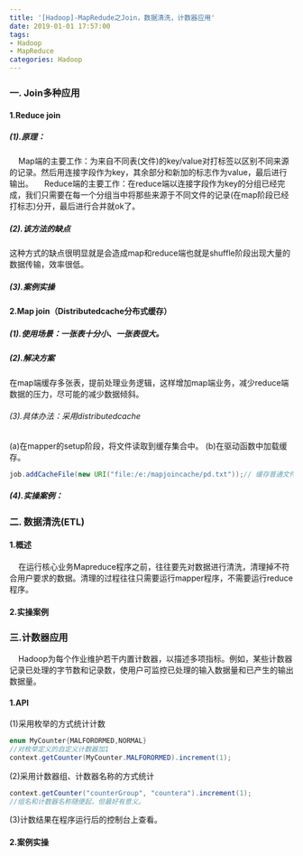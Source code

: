 ```yaml
---
title: '[Hadoop]-MapRedude之Join，数据清洗，计数器应用'
date: 2019-01-01 17:57:00
tags: 
- Hadoop
- MapReduce
categories: Hadoop
---
```

### 一. Join多种应用
#### 1.Reduce join
##### (1).原理：

&nbsp;&nbsp;&nbsp;&nbsp;Map端的主要工作：为来自不同表(文件)的key/value对打标签以区别不同来源的记录。然后用连接字段作为key，其余部分和新加的标志作为value，最后进行输出。
&nbsp;&nbsp;&nbsp;&nbsp;Reduce端的主要工作：在reduce端以连接字段作为key的分组已经完成，我们只需要在每一个分组当中将那些来源于不同文件的记录(在map阶段已经打标志)分开，最后进行合并就ok了。
##### (2).该方法的缺点

这种方式的缺点很明显就是会造成map和reduce端也就是shuffle阶段出现大量的数据传输，效率很低。
##### (3).案例实操

#### 2.Map join（Distributedcache分布式缓存）
##### (1).使用场景：一张表十分小、一张表很大。

##### (2).解决方案
在map端缓存多张表，提前处理业务逻辑，这样增加map端业务，减少reduce端数据的压力，尽可能的减少数据倾斜。

###### (3).具体办法：采用distributedcache

(a)在mapper的setup阶段，将文件读取到缓存集合中。
(b)在驱动函数中加载缓存。
```java
job.addCacheFile(new URI("file:/e:/mapjoincache/pd.txt"));// 缓存普通文件到task运行节点
```
##### (4).实操案例：

### 二. 数据清洗(ETL)
#### 1.概述
&nbsp;&nbsp;&nbsp;&nbsp;在运行核心业务Mapreduce程序之前，往往要先对数据进行清洗，清理掉不符合用户要求的数据。清理的过程往往只需要运行mapper程序，不需要运行reduce程序。
#### 2.实操案例

### 三.计数器应用
&nbsp;&nbsp;&nbsp;&nbsp;Hadoop为每个作业维护若干内置计数器，以描述多项指标。例如，某些计数器记录已处理的字节数和记录数，使用户可监控已处理的输入数据量和已产生的输出数据量。

#### 1.API
(1)采用枚举的方式统计计数
```java
enum MyCounter{MALFORORMED,NORMAL}
//对枚举定义的自定义计数器加1
context.getCounter(MyCounter.MALFORORMED).increment(1);
```
(2)采用计数器组、计数器名称的方式统计
```java
context.getCounter("counterGroup", "countera").increment(1);
//组名和计数器名称随便起，但最好有意义。
```
(3)计数结果在程序运行后的控制台上查看。
#### 2.案例实操
